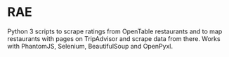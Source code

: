 # RAE
Python 3 scripts to scrape ratings from OpenTable restaurants and to map restaurants with pages on TripAdvisor and scrape data from there. Works with PhantomJS, Selenium, BeautifulSoup and OpenPyxl.
